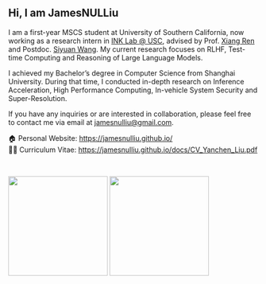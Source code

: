 ## Hi, I am JamesNULLiu

I am a first-year MSCS student at University of Southern California, now working as a research intern in [INK Lab @ USC](https://inklab.usc.edu/), advised by Prof. [Xiang Ren](https://www.seanre.com/) and Postdoc. [Siyuan Wang](https://siyuanwangw.github.io/). My current research focuses on RLHF, Test-time Computing and Reasoning of Large Language Models.

I achieved my Bachelor’s degree in Computer Science from Shanghai University. During that time, I conducted in-depth research on Inference Acceleration, High Performance Computing, In-vehicle System Security and Super-Resolution.

If you have any inquiries or are interested in collaboration, please feel free to contact me via email at jamesnulliu@gmail.com.

🏠 Personal Website: https://jamesnulliu.github.io/  
👨‍💻 Curriculum Vitae: https://jamesnulliu.github.io/docs/CV_Yanchen_Liu.pdf

</br>

<img src="https://github-readme-stats.vercel.app/api?username=jamesnulliu&show_icons=true&theme=aura" height="200" /> <img src="https://github-readme-stats.vercel.app/api/top-langs/?username=jamesnulliu&layout=compact&theme=aura" height="200" />
